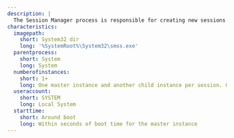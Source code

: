 ```yaml
---
description: |
  The Session Manager process is responsible for creating new sessions. The first instance creates a child instance for each new session. Once the child instance initializes the new session by starting the Windows subsystem (`csrss.exe`) and `wininit.exe` for Session 0 or `winlogon.exe` for Session 1 and higher, the child instance exits.
characteristics:
  imagepath:
    short: System32 dir
    long: '%SystemRoot%\System32\smss.exe'
  parentprocess:
    short: System
    long: System
  numberofinstances:
    short: 1+
    long: One master instance and another child instance per session. Children exit after creating their session.
  useraccount:
    short: SYSTEM
    long: Local System
  starttime:
    short: Around boot
    long: Within seconds of boot time for the master instance
---
```

